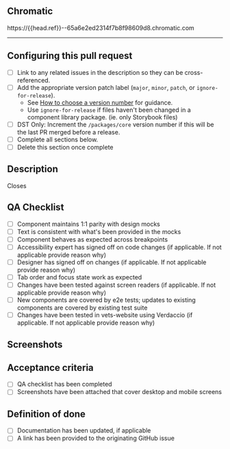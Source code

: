 ## Chromatic
<!-- This `{{head.ref}}` is a placeholder for a CI job - it will be updated automatically -->
https://{{head.ref}}--65a6e2ed2314f7b8f98609d8.chromatic.com

---
## Configuring this pull request
- [ ] Link to any related issues in the description so they can be cross-referenced.
- [ ] Add the appropriate version patch label (`major`, `minor`, `patch`, or `ignore-for-release`).
    - See [How to choose a version number](https://github.com/department-of-veterans-affairs/component-library#how-to-choose-a-version-number) for guidance.
    - Use `ignore-for-release` if files haven't been changed in a component library package. (ie. only Storybook files)
- [ ] DST Only: Increment the `/packages/core` version number if this will be the last PR merged before a release.
- [ ] Complete all sections below.
- [ ] Delete this section once complete

## Description
Closes <ticket>

## QA Checklist
- [ ] Component maintains 1:1 parity with design mocks
- [ ] Text is consistent with what's been provided in the mocks
- [ ] Component behaves as expected across breakpoints
- [ ] Accessibility expert has signed off on code changes (if applicable. If not applicable provide reason why)
- [ ] Designer has signed off on changes (if applicable. If not applicable provide reason why)
- [ ] Tab order and focus state work as expected
- [ ] Changes have been tested against screen readers (if applicable. If not applicable provide reason why)
- [ ] New components are covered by e2e tests; updates to existing components are covered by existing test suite
- [ ] Changes have been tested in vets-website using Verdaccio (if applicable. If not applicable provide reason why)

## Screenshots


## Acceptance criteria
- [ ] QA checklist has been completed
- [ ] Screenshots have been attached that cover desktop and mobile screens

## Definition of done
- [ ] Documentation has been updated, if applicable
- [ ] A link has been provided to the originating GitHub issue
